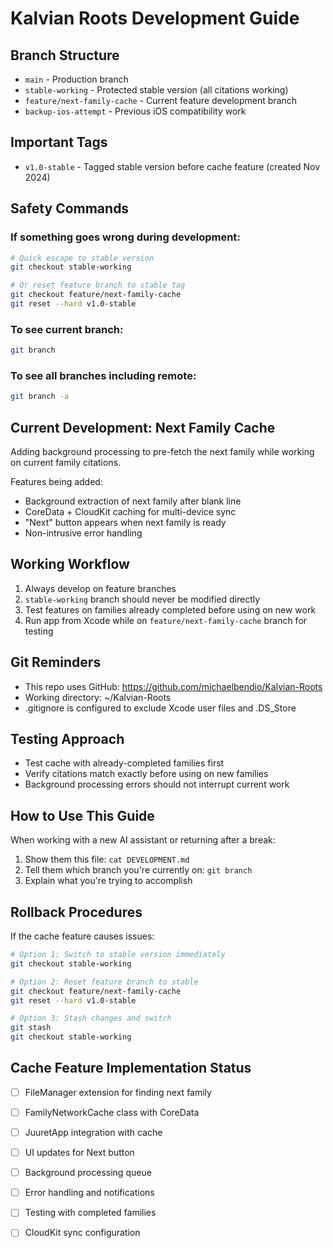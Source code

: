 # Kalvian Roots Development Guide

## Branch Structure

- `main` - Production branch
- `stable-working` - Protected stable version (all citations working)
- `feature/next-family-cache` - Current feature development branch
- `backup-ios-attempt` - Previous iOS compatibility work

## Important Tags

- `v1.0-stable` - Tagged stable version before cache feature (created Nov 2024)

## Safety Commands

### If something goes wrong during development:
```bash
# Quick escape to stable version
git checkout stable-working

# Or reset feature branch to stable tag
git checkout feature/next-family-cache
git reset --hard v1.0-stable
```

### To see current branch:
```bash
git branch
```

### To see all branches including remote:
```bash
git branch -a
```

## Current Development: Next Family Cache

Adding background processing to pre-fetch the next family while working on current family citations.

Features being added:
- Background extraction of next family after blank line
- CoreData + CloudKit caching for multi-device sync
- "Next" button appears when next family is ready
- Non-intrusive error handling

## Working Workflow

1. Always develop on feature branches
2. `stable-working` branch should never be modified directly
3. Test features on families already completed before using on new work
4. Run app from Xcode while on `feature/next-family-cache` branch for testing

## Git Reminders

- This repo uses GitHub: https://github.com/michaelbendio/Kalvian-Roots
- Working directory: ~/Kalvian-Roots
- .gitignore is configured to exclude Xcode user files and .DS_Store

## Testing Approach

- Test cache with already-completed families first
- Verify citations match exactly before using on new families
- Background processing errors should not interrupt current work

## How to Use This Guide

When working with a new AI assistant or returning after a break:
1. Show them this file: `cat DEVELOPMENT.md`
2. Tell them which branch you're currently on: `git branch`
3. Explain what you're trying to accomplish

## Rollback Procedures

If the cache feature causes issues:
```bash
# Option 1: Switch to stable version immediately
git checkout stable-working

# Option 2: Reset feature branch to stable
git checkout feature/next-family-cache
git reset --hard v1.0-stable

# Option 3: Stash changes and switch
git stash
git checkout stable-working
```

## Cache Feature Implementation Status

- [ ] FileManager extension for finding next family
- [ ] FamilyNetworkCache class with CoreData
- [ ] JuuretApp integration with cache
- [ ] UI updates for Next button
- [ ] Background processing queue
- [ ] Error handling and notifications
- [ ] Testing with completed families
- [ ] CloudKit sync configuration

